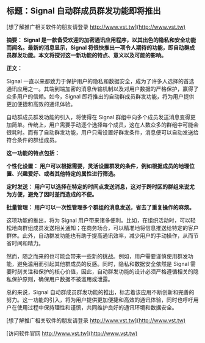 ## **标题：Signal 自动群成员群发功能即将推出**

[想了解推广相关软件的朋友请登录 http://www.vst.tw](http://www.vst.tw)

**摘要： Signal 是一款备受欢迎的加密通讯应用程序，以其出色的隐私和安全功能而闻名。最新的消息显示，Signal 将很快推出一项令人期待的功能，即自动群成员群发功能。本文将探讨这一新功能的特点、意义以及可能的影响。**

**正文：**

Signal 一直以来都致力于保护用户的隐私和数据安全，成为了许多人选择的首选通讯应用之一。其端到端加密的消息传输机制以及对用户数据的严格保护，赢得了众多用户的信赖。如今，Signal 即将推出的自动群成员群发功能，将为用户提供更加便捷和高效的通讯体验。

自动群成员群发功能的引入，将使得在 Signal 群组中向多个成员发送消息变得更加简单。传统上，用户需要手动逐个选择每个成员，这在人数众多的群组中可能会很耗时。而有了自动群发功能，用户只需设置好群发条件，消息便可以自动发送给符合条件的群组成员。

**这一功能的特点包括：**

**个性化设置： 用户可以根据需要，灵活设置群发的条件，例如根据成员的地理位置、兴趣爱好、或者其他特定的属性进行筛选。**

**定时发送： 用户可以选择在特定的时间点发送消息，这对于跨时区的群组来说尤为方便，避免了因时差而造成的不便。**

**批量管理： 用户可以一次性管理多个群组的消息发送，省去了重复操作的麻烦。**

这项功能的推出，将为 Signal 用户带来诸多便利。比如，在组织活动时，可以轻松地向群组成员发送相关通知；在商务场合，可以精准地将信息推送给特定的客户群体。此外，自动群发功能也有助于提高通讯效率，减少用户的手动操作，从而节省时间和精力。

然而，随之而来的也可能会带来一些新的挑战。例如，用户需要谨慎使用群发功能，避免滥用而引起其他群成员的反感。同时，隐私和数据安全依然是 Signal 需要时刻关注和保护的核心价值，因此，自动群发功能的设计必须严格遵循相关的隐私保护原则，确保用户数据不被滥用或泄露。

总的来说，Signal 自动群成员群发功能的推出，标志着该应用不断创新和完善的努力。这一功能的引入，将为用户提供更加便捷和高效的通讯体验，同时也呼吁用户在使用过程中保持理性和谨慎，共同维护良好的通讯环境和数据安全。

[想了解推广相关软件的朋友请登录 http://www.vst.tw](http://www.vst.tw)


[访问软件官网 http://www.vst.tw](http://www.vst.tw)

